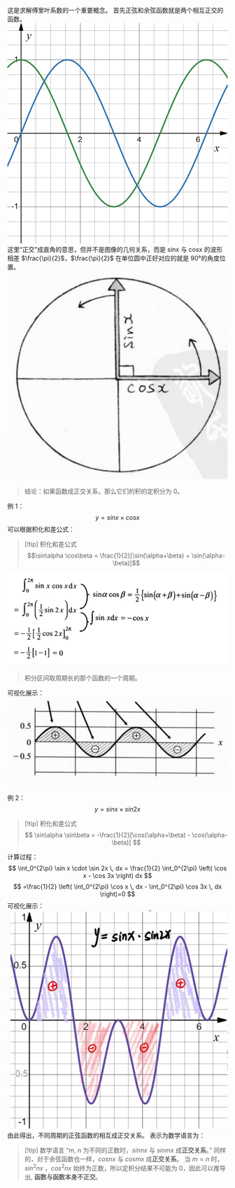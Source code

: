 这是求解傅里叶系数的一个重要概念。
首先正弦和余弦函数就是两个相互正交的函数。
![|300](assets/desmos-graph.png)
这里“正交”成直角的意思，但并不是图像的几何关系，而是 sinx 与 cosx 的波形相差 $\frac{\pi}{2}$，$\frac{\pi}{2}$ 在单位圆中正好对应的就是 90°的角度位置。
![|300](assets/4dd414b5a2b0e6d0c25c72a75ffe6380.jpg)
>结论：如果函数成正交关系，那么它们的积的定积分为 0。

例 1：
$$y=sinx \times cosx$$
可以根据积化和差公式：
>[!tip] 积化和差公式
>$$\sin\alpha \cos\beta = \frac{1}{2}[\sin(\alpha+\beta) + \sin(\alpha-\beta)]$$

![](assets/9eeb099e55fad52db308dc4f3e52c776.jpg)
>积分区间取周期长的那个函数的一个周期。

可视化展示：
![|400](assets/343dc2348a382454c3c5ac099441ec10.jpg)

例 2：
$$
y=sinx\times sin2x
$$
>[!tip] 积化和差公式
>$$
\sin\alpha \sin\beta = -\frac{1}{2}[\cos(\alpha+\beta) - \cos(\alpha-\beta)]
$$


计算过程：
$$
\int_0^{2\pi} \sin x \cdot \sin 2x \, dx = \frac{1}{2} \int_0^{2\pi} \left( \cos x - \cos 3x \right) dx
$$
$$
=\frac{1}{2} \left( \int_0^{2\pi} \cos x \, dx - \int_0^{2\pi} \cos 3x \, dx \right)=0
$$
可视化展示：
![|350](assets/f5f638a2f1c2a8408e10c02b8232c31c.jpg)
由此得出，不同周期的正弦函数的相互成正交关系。
表示为数学语言为：
>[!tip] 数学语言
“m, n 为不同的正数时，$sinnx$ 与 $sinmx$ 成**正交关系**。”
同样的，对于余弦函数也一样，$cosnx$ 与 $cosmx$ 成**正交关系**。
当 $m=n$ 时，$sin^2nx$ ，$cos^2nx$ 始终为正数，所以定积分结果不可能为 0，因此可以推导出, **函数与函数本身不正交**。

